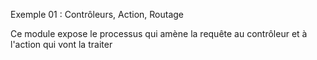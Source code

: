 Exemple 01 : Contrôleurs, Action, Routage

Ce module expose le processus qui amène la requête au contrôleur et à l'action qui vont la traiter
